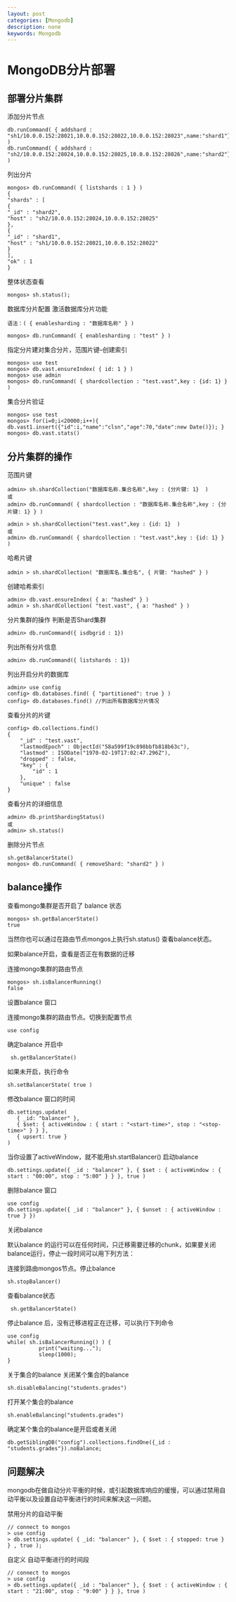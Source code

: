 ```yaml
---
layout: post
categories: [Mongodb]
description: none
keywords: Mongodb
---
```

# MongoDB分片部署


## 部署分片集群

添加分片节点
```
db.runCommand( { addshard : "sh1/10.0.0.152:28021,10.0.0.152:28022,10.0.0.152:28023",name:"shard1"} )
db.runCommand( { addshard : "sh2/10.0.0.152:28024,10.0.0.152:28025,10.0.0.152:28026",name:"shard2"} )
```
列出分片
```
mongos> db.runCommand( { listshards : 1 } )
{
"shards" : [
{
"_id" : "shard2",
"host" : "sh2/10.0.0.152:28024,10.0.0.152:28025"
},
{
"_id" : "shard1",
"host" : "sh1/10.0.0.152:28021,10.0.0.152:28022"
}
],
"ok" : 1
}
```
整体状态查看
```
mongos> sh.status();
```
数据库分片配置
激活数据库分片功能
```
语法：( { enablesharding : "数据库名称" } )

mongos> db.runCommand( { enablesharding : "test" } )
```
指定分片建对集合分片，范围片键–创建索引
```
mongos> use test 
mongos> db.vast.ensureIndex( { id: 1 } )
mongos> use admin
mongos> db.runCommand( { shardcollection : "test.vast",key : {id: 1} } )
```
集合分片验证
```
mongos> use test
mongos> for(i=0;i<20000;i++){ db.vast1.insert({"id":i,"name":"clsn","age":70,"date":new Date()}); }
mongos> db.vast.stats()
```

## 分片集群的操作
范围片键
```
admin> sh.shardCollection("数据库名称.集合名称",key : {分片键: 1}  )
或
admin> db.runCommand( { shardcollection : "数据库名称.集合名称",key : {分片键: 1} } )
```

```
admin > sh.shardCollection("test.vast",key : {id: 1}  )
或
admin> db.runCommand( { shardcollection : "test.vast",key : {id: 1} } )
```

哈希片键
```
admin > sh.shardCollection( "数据库名.集合名", { 片键: "hashed" } )
```
创建哈希索引
```
admin> db.vast.ensureIndex( { a: "hashed" } )
admin > sh.shardCollection( "test.vast", { a: "hashed" } )
```

分片集群的操作
判断是否Shard集群
```
admin> db.runCommand({ isdbgrid : 1})
```
列出所有分片信息
```
admin> db.runCommand({ listshards : 1})
```
列出开启分片的数据库
```
admin> use config
config> db.databases.find( { "partitioned": true } )
config> db.databases.find() //列出所有数据库分片情况
```

查看分片的片键
```
config> db.collections.find()
{
    "_id" : "test.vast",
    "lastmodEpoch" : ObjectId("58a599f19c898bbfb818b63c"),
    "lastmod" : ISODate("1970-02-19T17:02:47.296Z"),
    "dropped" : false,
    "key" : {
        "id" : 1
    },
    "unique" : false
}
```

查看分片的详细信息
```
admin> db.printShardingStatus()
或
admin> sh.status()
```
删除分片节点
```
sh.getBalancerState()
mongos> db.runCommand( { removeShard: "shard2" } )
```

## balance操作
查看mongo集群是否开启了 balance 状态
```
mongos> sh.getBalancerState()
true
```
当然你也可以通过在路由节点mongos上执行sh.status() 查看balance状态。

如果balance开启，查看是否正在有数据的迁移

连接mongo集群的路由节点
```
mongos> sh.isBalancerRunning()
false
```

设置balance 窗口

连接mongo集群的路由节点。切换到配置节点
```
use config
```
确定balance 开启中
```
 sh.getBalancerState()
```
如果未开启，执行命令
```
sh.setBalancerState( true )
```
修改balance 窗口的时间
```
db.settings.update(
   { _id: "balancer" },
   { $set: { activeWindow : { start : "<start-time>", stop : "<stop-time>" } } },
   { upsert: true }
)
```

当你设置了activeWindow，就不能用sh.startBalancer() 启动balance
```
db.settings.update({ _id : "balancer" }, { $set : { activeWindow : { start : "00:00", stop : "5:00" } } }, true )
```
删除balance 窗口
```
use config
db.settings.update({ _id : "balancer" }, { $unset : { activeWindow : true } })
```

关闭balance

默认balance 的运行可以在任何时间，只迁移需要迁移的chunk，如果要关闭balance运行，停止一段时间可以用下列方法：

连接到路由mongos节点。停止balance
```
sh.stopBalancer()
```
查看balance状态
```
 sh.getBalancerState()
```
停止balance 后，没有迁移进程正在迁移，可以执行下列命令
```
use config
while( sh.isBalancerRunning() ) {
          print("waiting...");
          sleep(1000);
}
```

关于集合的balance
关闭某个集合的balance
```
sh.disableBalancing("students.grades")
```
打开某个集合的balance
```
sh.enableBalancing("students.grades")
```
确定某个集合的balance是开启或者关闭
```
db.getSiblingDB("config").collections.findOne({_id : "students.grades"}).noBalance;
```

## 问题解决
mongodb在做自动分片平衡的时候，或引起数据库响应的缓慢，可以通过禁用自动平衡以及设置自动平衡进行的时间来解决这一问题。

禁用分片的自动平衡
```
// connect to mongos
> use config
> db.settings.update( { _id: "balancer" }, { $set : { stopped: true } } , true );
```

自定义 自动平衡进行的时间段
```
// connect to mongos
> use config
> db.settings.update({ _id : "balancer" }, { $set : { activeWindow : { start : "21:00", stop : "9:00" } } }, true )
```